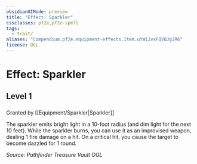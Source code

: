```yaml
---
obsidianUIMode: preview
title: "Effect: Sparkler"
cssclasses: pf2e,pf2e-spell
tags:
  - trait/
aliases: "Compendium.pf2e.equipment-effects.Item.uYWi2vxFQVBJgJR6"
license: OGL
---
```

# Effect: Sparkler
## Level 1
### 






Granted by [[Equipment/Sparkler|Sparkler]]

The sparkler emits bright light in a 10-foot radius (and dim light for the next 10 feet). While the sparkler burns, you can use it as an improvised weapon, dealing 1 fire damage on a hit. On a critical hit, you cause the target to become dazzled for 1 round.

*Source: Pathfinder Treasure Vault*
*OGL*